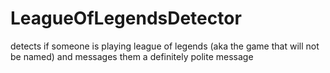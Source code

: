 # LeagueOfLegendsDetector
detects if someone is playing league of legends (aka the game that will not be named) and messages them a definitely polite message
